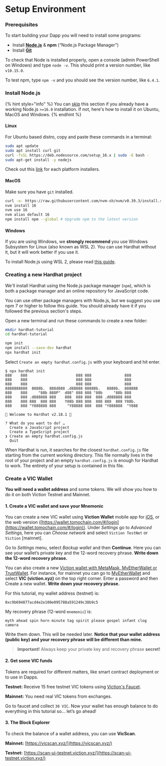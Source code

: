 # Setup Environment

### Prerequisites <a href="#id-7095" id="id-7095"></a>

To start building your Dapp you will need to install some programs:

* Install [**Node.js**](https://nodejs.org/en/download/) & **npm** (“Node.js Package Manager”)
* Install [**Git**](https://git-scm.com/downloads)

To check that Node is installed properly, open a console (admin PowerShell on Windows) and type `node -v`. This should print a version number, like `v10.15.0`.

To test npm, type `npm -v` and you should see the version number, like `6.4.1`.

### Install Node.js

{% hint style="info" %}
You can [skip](https://hardhat.org/tutorial/creating-a-new-hardhat-project) this section if you already have a working Node.js `>=16.0` installation. If not, here's how to install it on Ubuntu, MacOS and Windows.
{% endhint %}

#### Linux

For Ubuntu based distro, copy and paste these commands in a terminal:

```bash
sudo apt update
sudo apt install curl git
curl -fsSL https://deb.nodesource.com/setup_16.x | sudo -E bash -
sudo apt-get install -y nodejs
```

Check out this [link](https://nodejs.org/en/download/current) for each platform installers.

#### MacOS

Make sure you have `git` installed.

```bash
curl -o- https://raw.githubusercontent.com/nvm-sh/nvm/v0.39.3/install.sh | bash
nvm install 16
nvm use 16
nvm alias default 16
npm install npm --global # Upgrade npm to the latest version
```

#### Windows

If you are using Windows, we **strongly recommend** you use Windows Subsystem for Linux (also known as WSL 2). You can use Hardhat without it, but it will work better if you use it.

To install Node.js using WSL 2, please read [this guide](https://docs.microsoft.com/en-us/windows/dev-environment/javascript/nodejs-on-wsl).

### Creating a new Hardhat project

We'll install Hardhat using the Node.js package manager (`npm`), which is both a package manager and an online repository for JavaScript code.

You can use other package managers with Node.js, but we suggest you use npm 7 or higher to follow this guide. You should already have it if you followed the previous section's steps.

Open a new terminal and run these commands to create a new folder:

```bash
mkdir hardhat-tutorial
cd hardhat-tutorial
```

```bash
npm init
npm install --save-dev hardhat
npx hardhat init
```

Select `Create an empty hardhat.config.js` with your keyboard and hit enter.

```
$ npx hardhat init
888    888                      888 888               888
888    888                      888 888               888
888    888                      888 888               888
8888888888  8888b.  888d888 .d88888 88888b.   8888b.  888888
888    888     "88b 888P"  d88" 888 888 "88b     "88b 888
888    888 .d888888 888    888  888 888  888 .d888888 888
888    888 888  888 888    Y88b 888 888  888 888  888 Y88b.
888    888 "Y888888 888     "Y88888 888  888 "Y888888  "Y888

👷 Welcome to Hardhat v2.18.1 👷‍

? What do you want to do? …
  Create a JavaScript project
  Create a TypeScript project
❯ Create an empty hardhat.config.js
  Quit
```

When Hardhat is run, it searches for the closest `hardhat.config.js` file starting from the current working directory. This file normally lives in the root of your project and an empty `hardhat.config.js` is enough for Hardhat to work. The entirety of your setup is contained in this file.

### Create a VIC Wallet

**You will need a wallet address** and some tokens. We will show you how to do it on both Viction Testnet and Mainnet.

#### 1. Create a VIC wallet and save your Mnemonic

You can create a new VIC wallet using **Viction Wallet** mobile app for [iOS](https://apps.apple.com/us/app/viction-wallet-by-coin98/id1436476145), or the web version ([https://wallet.tomochain.com/#/login](https://wallet.tomochain.com/#/login)). Under _Settings_ go to _Advanced Settings,_ here you can _Choose network_ and select `Viction TestNet` or `Viction` \[mainnet].

Go to _Settings_ menu, select _Backup wallet_ and then **Continue**. Here you can see your wallet’s private key and the 12-word recovery phrase. **Write down the 12-word recovery phrase.**

You can also create a new [Viction wallet with MetaMask, MyEtherWallet or TrustWallet](https://docs.viction.xyz/get-started/wallet/). For instance, for mainnet you can go to [MyEtherWallet](https://www.myetherwallet.com/) and select **VIC (viction.xyz)** on the top right corner. Enter a password and then Create a new wallet. **Write down your recovery phrase.**

For this tutorial, my wallet address (testnet) is:

```
0xc9b694877acd4e2e100e095788a591249c38b9c5
```

My recovery phrase (12-word `mnemonic`) is:

```
myth ahead spin horn minute tag spirit please gospel infant clog camera
```

Write them down. This will be needed later. **Notice that your wallet address (public key) and your recovery phrase will be different than mine.**

> **Important!** Always keep your private key and recovery phrase **secret!**

#### 2. Get some VIC funds

Tokens are required for different matters, like smart contract deployment or to use in Dapps.

**Testnet:** Receive 15 free testnet VIC tokens using [Viction's Faucet](https://faucet-testnet.viction.xyz/).

**Mainnet:** You need real VIC tokens from exchanges.

Go to faucet and collect `30 VIC`. Now your wallet has enough balance to do everything in this tutorial so… let’s go ahead!

#### 3. The Block Explorer

To check the balance of a wallet address, you can use **VicScan**.

**Mainnet:** [https://vicscan.xyz/](https://vicscan.xyz/)

**Testnet:** [https://scan-ui-testnet.viction.xyz/](https://scan-ui-testnet.viction.xyz/)
